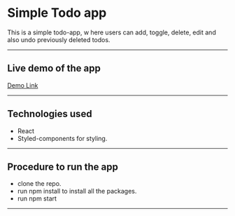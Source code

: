 # Simple Todo app

This is a simple todo-app, w here users can add, toggle, delete, edit and also undo previously deleted todos.

-------------------------------------------------------------------------

## Live demo of the app

[Demo Link](https://wizardly-goodall-6a0a37.netlify.app/)

-------------------------------------------------------------------------

## Technologies used

- React
- Styled-components for styling.
- -------------------------------------------------------------------------

## Procedure to run the app

- clone the repo.
- run npm install to install all the packages.
- run npm start




-------------------------------------------------------------------------
